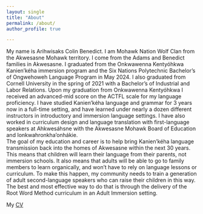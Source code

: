 ```yaml
---
layout: single
title: "About"
permalink: /about/
author_profile: true

---
```

My name is Arihwisaks Colin Benedict. I am Mohawk Nation Wolf Clan from the Akwesasne Mohawk territory. I come from the Adams and Benedict families in Akwesasne. I graduated from the Onkwawenna Kentyóhkwa Kanien’kéha immersion program and the Six Nations Polytechnic Bachelor’s of Ongwehoweh Language Program in May 2024. I also graduated from Cornell University in the spring of 2021 with a Bachelor’s of Industrial and Labor Relations. 
Upon my graduation from Onkwawenna Kentyóhkwa I received an advanced-mid score on the ACTFL scale for my language proficiency. I have studied Kanien’kéha language and grammar for 3 years now in a full-time setting, and have learned under nearly a dozen different instructors in introductory and immersion language settings. I have also worked in curriculum design and language translation with first-language speakers at Ahkwesáhsne with the Akwesasne Mohawk Board of Education and Ionkwahronkha’onhákie.  
The goal of my education and career is to help bring Kanien’kéha language transmission back into the homes of Akwesasne within the next 30 years. This means that children will learn their language from their parents, not immersion schools. It also means that adults will be able to go to family members to learn organically, and won’t have to rely on language lessons or curriculum. To make this happen, my community needs to train a generation of adult second-language speakers who can raise their children in this way. The best and most effective way to do that is through the delivery of the Root Word Method curriculum in an Adult Immersion setting.

My [CV](https://github.com/user-attachments/files/19374696/Arihwisaks.CV.docx-3.pdf)
